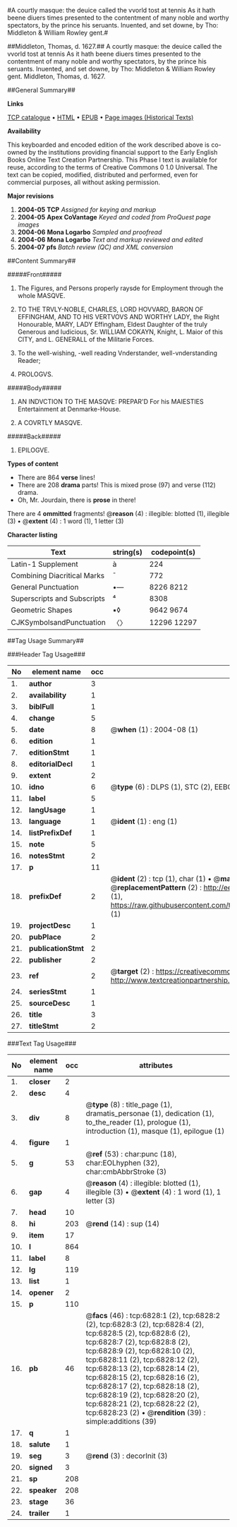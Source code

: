 #A courtly masque: the deuice called the vvorld tost at tennis As it hath beene diuers times presented to the contentment of many noble and worthy spectators, by the prince his seruants. Inuented, and set downe, by Tho: Middleton & William Rowley gent.#

##Middleton, Thomas, d. 1627.##
A courtly masque: the deuice called the vvorld tost at tennis As it hath beene diuers times presented to the contentment of many noble and worthy spectators, by the prince his seruants. Inuented, and set downe, by Tho: Middleton & William Rowley gent.
Middleton, Thomas, d. 1627.

##General Summary##

**Links**

[TCP catalogue](http://www.ota.ox.ac.uk/tcp/)  • 
[HTML](http://tei.it.ox.ac.uk/tcp/Texts-HTML/free/A07/A07525.html)  • 
[EPUB](http://tei.it.ox.ac.uk/tcp/Texts-EPUB/free/A07/A07525.epub) • 
[Page images (Historical Texts)](https://data.historicaltexts.jisc.ac.uk/view?pubId=eebo-99842194e&pageId=eebo-99842194e-6828-1)

**Availability**

This keyboarded and encoded edition of the
	       work described above is co-owned by the institutions
	       providing financial support to the Early English Books
	       Online Text Creation Partnership. This Phase I text is
	       available for reuse, according to the terms of Creative
	       Commons 0 1.0 Universal. The text can be copied,
	       modified, distributed and performed, even for
	       commercial purposes, all without asking permission.

**Major revisions**

1. __2004-05__ __TCP__ *Assigned for keying and markup*
1. __2004-05__ __Apex CoVantage__ *Keyed and coded from ProQuest page images*
1. __2004-06__ __Mona Logarbo__ *Sampled and proofread*
1. __2004-06__ __Mona Logarbo__ *Text and markup reviewed and edited*
1. __2004-07__ __pfs__ *Batch review (QC) and XML conversion*

##Content Summary##

#####Front#####

1. The Figures, and Persons properly raysde for Employment through the whole MASQVE.

1. TO THE TRVLY-NOBLE, CHARLES, LORD HOVVARD, BARON OF EFFINGHAM, AND TO HIS VERTVOVS AND WORTHY LADY, the Right Honourable, MARY, LADY Effingham, Eldest Daughter of the truly Generous and Iudicious, Sr. WILLIAM COKAYN, Knight, L. Maior of this CITY, and L. GENERALL of the Militarie Forces.

1. To the well-wishing, -well reading Vnderstander, well-vnderstanding Reader;

1. PROLOGVS.

#####Body#####

1. AN INDVCTION TO THE MASQVE: PREPAR'D For his MAIESTIES Entertainment at Denmarke-House.

1. A COVRTLY MASQVE.

#####Back#####

1. EPILOGVE.

**Types of content**

  * There are 864 **verse** lines!
  * There are 208 **drama** parts! This is mixed prose (97) and verse (112) drama.
  * Oh, Mr. Jourdain, there is **prose** in there!

There are 4 **ommitted** fragments! 
 @__reason__ (4) : illegible: blotted (1), illegible (3)  •  @__extent__ (4) : 1 word (1), 1 letter (3)

**Character listing**


|Text|string(s)|codepoint(s)|
|---|---|---|
|Latin-1 Supplement|à|224|
|Combining             Diacritical Marks|̄|772|
|General Punctuation|•—|8226 8212|
|Superscripts             and Subscripts|⁴|8308|
|Geometric Shapes|▪◊|9642 9674|
|CJKSymbolsandPunctuation|〈〉|12296 12297|

##Tag Usage Summary##

###Header Tag Usage###

|No|element name|occ|attributes|
|---|---|---|---|
|1.|__author__|3||
|2.|__availability__|1||
|3.|__biblFull__|1||
|4.|__change__|5||
|5.|__date__|8| @__when__ (1) : 2004-08 (1)|
|6.|__edition__|1||
|7.|__editionStmt__|1||
|8.|__editorialDecl__|1||
|9.|__extent__|2||
|10.|__idno__|6| @__type__ (6) : DLPS (1), STC (2), EEBO-CITATION (1), PROQUEST (1), VID (1)|
|11.|__label__|5||
|12.|__langUsage__|1||
|13.|__language__|1| @__ident__ (1) : eng (1)|
|14.|__listPrefixDef__|1||
|15.|__note__|5||
|16.|__notesStmt__|2||
|17.|__p__|11||
|18.|__prefixDef__|2| @__ident__ (2) : tcp (1), char (1)  •  @__matchPattern__ (2) : ([0-9\-]+):([0-9IVX]+) (1), (.+) (1)  •  @__replacementPattern__ (2) : http://eebo.chadwyck.com/downloadtiff?vid=$1&page=$2 (1), https://raw.githubusercontent.com/textcreationpartnership/Texts/master/tcpchars.xml#$1 (1)|
|19.|__projectDesc__|1||
|20.|__pubPlace__|2||
|21.|__publicationStmt__|2||
|22.|__publisher__|2||
|23.|__ref__|2| @__target__ (2) : https://creativecommons.org/publicdomain/zero/1.0/ (1), http://www.textcreationpartnership.org/docs/. (1)|
|24.|__seriesStmt__|1||
|25.|__sourceDesc__|1||
|26.|__title__|3||
|27.|__titleStmt__|2||


###Text Tag Usage###

|No|element name|occ|attributes|
|---|---|---|---|
|1.|__closer__|2||
|2.|__desc__|4||
|3.|__div__|8| @__type__ (8) : title_page (1), dramatis_personae (1), dedication (1), to_the_reader (1), prologue (1), introduction (1), masque (1), epilogue (1)|
|4.|__figure__|1||
|5.|__g__|53| @__ref__ (53) : char:punc (18), char:EOLhyphen (32), char:cmbAbbrStroke (3)|
|6.|__gap__|4| @__reason__ (4) : illegible: blotted (1), illegible (3)  •  @__extent__ (4) : 1 word (1), 1 letter (3)|
|7.|__head__|10||
|8.|__hi__|203| @__rend__ (14) : sup (14)|
|9.|__item__|17||
|10.|__l__|864||
|11.|__label__|8||
|12.|__lg__|119||
|13.|__list__|1||
|14.|__opener__|2||
|15.|__p__|110||
|16.|__pb__|46| @__facs__ (46) : tcp:6828:1 (2), tcp:6828:2 (2), tcp:6828:3 (2), tcp:6828:4 (2), tcp:6828:5 (2), tcp:6828:6 (2), tcp:6828:7 (2), tcp:6828:8 (2), tcp:6828:9 (2), tcp:6828:10 (2), tcp:6828:11 (2), tcp:6828:12 (2), tcp:6828:13 (2), tcp:6828:14 (2), tcp:6828:15 (2), tcp:6828:16 (2), tcp:6828:17 (2), tcp:6828:18 (2), tcp:6828:19 (2), tcp:6828:20 (2), tcp:6828:21 (2), tcp:6828:22 (2), tcp:6828:23 (2)  •  @__rendition__ (39) : simple:additions (39)|
|17.|__q__|1||
|18.|__salute__|1||
|19.|__seg__|3| @__rend__ (3) : decorInit (3)|
|20.|__signed__|3||
|21.|__sp__|208||
|22.|__speaker__|208||
|23.|__stage__|36||
|24.|__trailer__|1||
